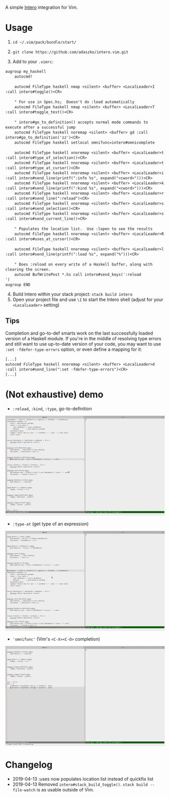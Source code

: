 A simple [Intero](https://github.com/chrisdone/intero) integration for Vim.

# Usage

1) `cd ~/.vim/pack/bundle/start/`

2) `git clone https://github.com/adaszko/intero.vim.git`

3) Add to your `.vimrc`:

```VimL
augroup my_haskell
    autocmd!

    autocmd FileType haskell nmap <silent> <buffer> <LocalLeader>I :call intero#toggle()<CR>

    " For use in Spec.hs;  Doesn't do :load automatically
    autocmd FileType haskell nmap <silent> <buffer> <LocalLeader>T :call intero#toggle_test()<CR>

    " intero#go_to_definition() accepts normal mode commands to execute after a successful jump
    autocmd FileType haskell noremap <silent> <buffer> gd :call intero#go_to_definition('zz')<CR>
    autocmd FileType haskell setlocal omnifunc=intero#omnicomplete

    autocmd FileType haskell xnoremap <silent> <buffer> <LocalLeader>t :call intero#type_of_selection()<CR>
    autocmd FileType haskell nnoremap <silent> <buffer> <LocalLeader>t :call intero#type_at_cursor()<CR>
    autocmd FileType haskell nnoremap <silent> <buffer> <LocalLeader>i :call intero#send_line(printf(":info %s", expand("<cword>")))<CR>
    autocmd FileType haskell nnoremap <silent> <buffer> <LocalLeader>k :call intero#send_line(printf(":kind %s", expand("<cword>")))<CR>
    autocmd FileType haskell nnoremap <silent> <buffer> <LocalLeader>r :call intero#send_line(":reload")<CR>
    autocmd FileType haskell xnoremap <silent> <buffer> <LocalLeader>s :call intero#send_selection()<CR>
    autocmd FileType haskell nnoremap <silent> <buffer> <LocalLeader>s :call intero#send_current_line()<CR>

    " Populates the location list.  Use :lopen to see the results
    autocmd FileType haskell nnoremap <silent> <buffer> <LocalLeader>R :call intero#uses_at_cursor()<CR>

    autocmd FileType haskell nnoremap <silent> <buffer> <LocalLeader>l :call intero#send_line(printf(":load %s", expand("%")))<CR>

    " Does :reload on every write of a Haskell buffer, along with clearing the screen.
    autocmd BufWritePost *.hs call intero#send_keys(':reload
')
augroup END
```

4) Build Intero within your stack project: `stack build intero`
5) Open your project file and use `\I` to start the Intero shell (adjust for
   your `<LocalLeader>` setting)


## Tips

Completion and go-to-def smarts work on the last successfully loaded version
of a Haskell module.  If you're in the middle of resolving type errors and
still want to use up-to-date version of your code, you may want to use `:set
-fdefer-type-errors` option, or even define a mapping for it:


```VimL
[...]
autocmd FileType haskell nnoremap <silent> <buffer> <LocalLeader>d :call intero#send_line(":set -fdefer-type-errors")<CR>
[...]
```

# (Not exhaustive) demo

 * `:reload`, `:kind`, `:type`, go-to-definition

![](gifs/various.gif)

 * `:type-at` (get type of an expression)

![](gifs/type-at.gif)

 * `'omnifunc'` (Vim's `<C-X><C-O>` completion)

![](gifs/omnicompletion.gif)

# Changelog

 * 2019-04-13 :uses now populates location list instead of quickfix list
 * 2019-04-13 Removed `intero#stack_build_toggle()`.  `stack build --file-watch` is as usable outside of Vim.
